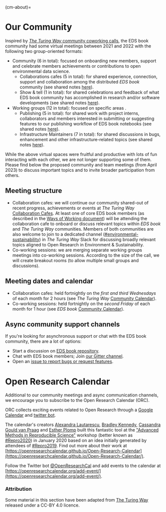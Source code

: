 (cm-about)=

# Our Community

Inspired by [_The Turing Way_ community coworking calls](https://the-turing-way.netlify.app/community-handbook/coworking.html), the EDS book community had some virtual meetings between 2021 and 2022 with the following two group-oriented formats:
* Community (6 in total): focused on onboarding new members, support and celebrate members achievements or contributions to open environmental data science.
  * Collaborations cafes (5 in total): for shared experience, connection, support and collaboration among the distributed _EDS book_ community (see shared notes [here](https://hackmd.io/@eds-book/collaboration-cafe)).
  * Show & tell (1 in total): for shared celebrations and feedback of what EDS book community has accomplished in research and/or software developments (see shared notes [here](https://hackmd.io/@eds-book/show-tell)).
* Working groups (12 in total): focused on specific areas .
  * Publishing (5 in total): for shared work with project interns, collaborators and members interested in submitting or suggesting features to our publishing workflow of EDS book notebooks (see shared notes [here](https://hackmd.io/@eds-book/publishing-wg-notes)). 
  * Infrastructure Maintainers (7 in total): for shared discussions in bugs, enhancement and other infrastructure-related topics (see shared notes [here](https://hackmd.io/@eds-book/infrastructure-wg-notes)).

While the above virtual spaces were fruitful and productive with lots of fun interacting with each other, we are not longer supporting some of them. 
Please find below the proposed community and team meetings (from April 2023) to discuss important topics and to invite broader participation from others.

## Meeting structure
- Collaboration cafes: we will continue our community shared-out of recent progress, achievements or events at _The Turing Way_ [Collaboration Cafes](https://the-turing-way.netlify.app/community-handbook/coworking/coworking-collabcafe.html). At least one of core EDS book members (as described in the [Ways of Working document](https://github.com/alan-turing-institute/environmental-ds-book/blob/master/ways_of_working.md)) will be attending the collaboration cafe to onboard or discuss relevant topics within _EDS book_ and _The Turing Way_ communities. Members of both communities are also welcome to join to a dedicated channel ([#environmental-sustainability](https://theturingway.slack.com/archives/C04RCMAEPUZ)) in _The Turing Way_ Slack for discussing broadly relevant topics aligned to Open Research in Environment & Sustainability.  
- Co-working sessions: we are merging separate working groups meetings into co-working sessions. According to the size of the call, we will create breakout rooms (to allow multiple small groups and discussions).

## Meeting dates and calendar
- Collaboration cafes: held fortnightly on the *first and third Wednesdays* of each month for 2 hours (see _The Turing Way_ [Community Calendar](https://calendar.google.com/calendar?cid=dGhldHVyaW5nd2F5QGdtYWlsLmNvbQ)).
- Co-working sessions: held fortnightly on the *second Friday* of each month for 1 hour (see _EDS book_ [Community Calendar](https://calendar.google.com/calendar/u/1?cid=ZW52aXJvbm1lbnRhbC5kcy5ib29rQGdtYWlsLmNvbQ)).

## Async community support channels
If you're looking for asynchronous support or chat with the EDS book community, there are a lot of options:

* Start a discussion on [EDS book repository](https://github.com/alan-turing-institute/environmental-ds-book/discussions).
* Chat with EDS book members; Join [our Gitter channel](https://matrix.to/#/#eds-book:gitter.im).
* Open an [issue to report bugs or request features](https://github.com/alan-turing-institute/environmental-ds-book/issues/new/choose).

# Open Research Calendar
Additional to our community meetings and async communication channels, we encourage you to subscribe to the Open Research Calendar (ORC).

ORC collects exciting events related to Open Research through a [Google Calendar](https://openresearchcalendar.org/calendar/) and [twitter bot](https://twitter.com/OpenResearchCal).

The calendar's creators [Alexandra Lautarescu](https://twitter.com/AleLautarescu), [Bradley Kennedy](https://twitter.com/bradpsych), [Cassandra Gould van Praag](https://twitter.com/cassgvp) and [Esther Plomp](https://twitter.com/PhDToothFAIRy) built this fantastic tool at the ["Advanced Methods in Reproducible Science"](https://www.bristol.ac.uk/psychology/research/ukrn/ukrnevents/repro2020/) workshop (better known as [#Repro2020](https://twitter.com/search?q=%23repro2020)) in January 2020 based on an idea initially generated by attendees of [#Repro2019](https://twitter.com/search?q=%23repro2019).
Find out more about their work at [https://openresearchcalendar.github.io/Open-Research-Calendar](https://openresearchcalendar.github.io/Open-Research-Calendar/).

Follow the Twitter bot [@OpenResearchCal](https://twitter.com/OpenResearchCal) and add events to the calendar at [https://openresearchcalendar.org/add-event/](https://openresearchcalendar.org/add-event/).

### Attribution 
Some material in this section have been adapted from [The Turing Way](https://github.com/alan-turing-institute/the-turing-way) released under a CC-BY 4.0 licence.